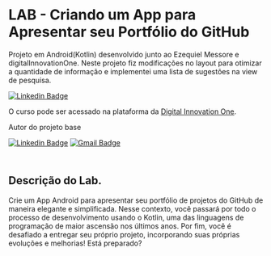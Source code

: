

# LAB - Criando um App para Apresentar seu Portfólio do GitHub

Projeto em Android(Kotlin) desenvolvido junto ao Ezequiel Messore e digitalInnovationOne. Neste projeto fiz modificações no layout para otimizar a quantidade de informação e implementei uma lista de sugestões na view de pesquisa.

[![Linkedin Badge](https://img.shields.io/badge/-Mauricio_Santos-blue?style=flat-square&logo=Linkedin&logoColor=white&link=https://www.linkedin.com/in/mauricio-santos-9855a934/)](https://www.linkedin.com/in/ezequielmessore/)

O curso pode ser acessado na plataforma da [Digital Innovation One](https://digitalinnovation.one/).

Autor do projeto base

[![Linkedin Badge](https://img.shields.io/badge/-Ezequiel_Messore-blue?style=flat-square&logo=Linkedin&logoColor=white&link=https://www.linkedin.com/in/ezequielmessore/)](https://www.linkedin.com/in/ezequielmessore/)  [![Gmail Badge](https://img.shields.io/badge/-ezequielmessore@gmail.com-c14438?style=flat-square&logo=Gmail&logoColor=white&link=mailto:ezequielmessore@gmail.com)](mailto:ezequielmessore@gmail.com)

## <br />Descrição do Lab.
Crie um App Android para apresentar seu portfólio de projetos do GitHub de maneira elegante e simplificada. Nesse contexto, você passará por todo o processo de desenvolvimento usando o Kotlin, uma das linguagens de programação de maior ascensão nos últimos anos. Por fim, você é desafiado a entregar seu próprio projeto, incorporando suas próprias evoluções e melhorias! Está preparado?

